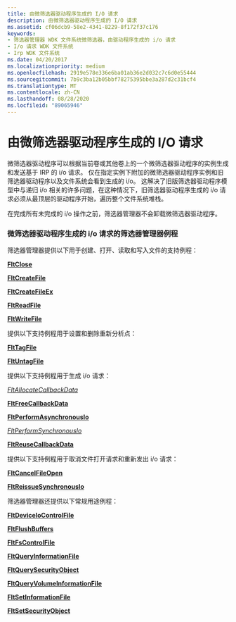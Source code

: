 ```yaml
---
title: 由微筛选器驱动程序生成的 I/O 请求
description: 由微筛选器驱动程序生成的 I/O 请求
ms.assetid: cf06dcb9-58e2-4341-8229-8f172f37c176
keywords:
- 筛选器管理器 WDK 文件系统微筛选器，由驱动程序生成的 i/o 请求
- I/o 请求 WDK 文件系统
- Irp WDK 文件系统
ms.date: 04/20/2017
ms.localizationpriority: medium
ms.openlocfilehash: 2919e578e336e6ba01ab36e2d032c7c6d0e55444
ms.sourcegitcommit: 7b9c3ba12b05bbf78275395bbe3a287d2c31bcf4
ms.translationtype: MT
ms.contentlocale: zh-CN
ms.lasthandoff: 08/28/2020
ms.locfileid: "89065946"
---
```

# <a name="io-requests-generated-by-the-minifilter-driver"></a>由微筛选器驱动程序生成的 I/O 请求


微筛选器驱动程序可以根据当前卷或其他卷上的一个微筛选器驱动程序的实例生成和发送基于 IRP 的 i/o 请求。 仅在指定实例下附加的微筛选器驱动程序实例和旧筛选器驱动程序以及文件系统会看到生成的 i/o。 这解决了旧版筛选器驱动程序模型中与递归 i/o 相关的许多问题，在这种情况下，旧筛选器驱动程序生成的 i/o 请求必须从最顶层的驱动程序开始，遍历整个文件系统堆栈。

在完成所有未完成的 i/o 操作之前，筛选器管理器不会卸载微筛选器驱动程序。

### <a name="span-idfilter_manager_routines_for_i_o_requests_generated_by_the_minifilter_driverspanspan-idfilter_manager_routines_for_i_o_requests_generated_by_the_minifilter_driverspanspan-idfilter_manager_routines_for_i_o_requests_generated_by_the_minifilter_driverspanfilter-manager-routines-for-io-requests-generated-by-the-minifilter-driver"></a><span id="Filter_Manager_Routines_for_I_O_Requests_Generated_by_the_Minifilter_Driver"></span><span id="filter_manager_routines_for_i_o_requests_generated_by_the_minifilter_driver"></span><span id="FILTER_MANAGER_ROUTINES_FOR_I_O_REQUESTS_GENERATED_BY_THE_MINIFILTER_DRIVER"></span>微筛选器驱动程序生成的 i/o 请求的筛选器管理器例程

筛选器管理器提供以下用于创建、打开、读取和写入文件的支持例程：

[**FltClose**](/windows-hardware/drivers/ddi/fltkernel/nf-fltkernel-fltclose)

[**FltCreateFile**](/windows-hardware/drivers/ddi/fltkernel/nf-fltkernel-fltcreatefile)

[**FltCreateFileEx**](/windows-hardware/drivers/ddi/fltkernel/nf-fltkernel-fltcreatefileex)

[**FltReadFile**](/windows-hardware/drivers/ddi/fltkernel/nf-fltkernel-fltreadfile)

[**FltWriteFile**](/windows-hardware/drivers/ddi/fltkernel/nf-fltkernel-fltwritefile)

提供以下支持例程用于设置和删除重新分析点：

[**FltTagFile**](/windows-hardware/drivers/ddi/fltkernel/nf-fltkernel-flttagfile)

[**FltUntagFile**](/windows-hardware/drivers/ddi/fltkernel/nf-fltkernel-fltuntagfile)

提供以下支持例程用于生成 i/o 请求：

[*FltAllocateCallbackData*](/windows-hardware/drivers/ddi/fltkernel/nf-fltkernel-fltallocatecallbackdata)

[**FltFreeCallbackData**](/windows-hardware/drivers/ddi/fltkernel/nf-fltkernel-fltfreecallbackdata)

[**FltPerformAsynchronousIo**](/windows-hardware/drivers/ddi/fltkernel/nf-fltkernel-fltperformasynchronousio)

[*FltPerformSynchronousIo*](/windows-hardware/drivers/ddi/fltkernel/nf-fltkernel-fltperformsynchronousio)

[**FltReuseCallbackData**](/windows-hardware/drivers/ddi/fltkernel/nf-fltkernel-fltreusecallbackdata)

提供以下支持例程用于取消文件打开请求和重新发出 i/o 请求：

[**FltCancelFileOpen**](/windows-hardware/drivers/ddi/fltkernel/nf-fltkernel-fltcancelfileopen)

[**FltReissueSynchronousIo**](/windows-hardware/drivers/ddi/fltkernel/nf-fltkernel-fltreissuesynchronousio)

筛选器管理器还提供以下常规用途例程：

[**FltDeviceIoControlFile**](/windows-hardware/drivers/ddi/fltkernel/nf-fltkernel-fltdeviceiocontrolfile)

[**FltFlushBuffers**](/windows-hardware/drivers/ddi/fltkernel/nf-fltkernel-fltflushbuffers)

[**FltFsControlFile**](/windows-hardware/drivers/ddi/fltkernel/nf-fltkernel-fltfscontrolfile)

[**FltQueryInformationFile**](/windows-hardware/drivers/ddi/fltkernel/nf-fltkernel-fltqueryinformationfile)

[**FltQuerySecurityObject**](/windows-hardware/drivers/ddi/fltkernel/nf-fltkernel-fltquerysecurityobject)

[**FltQueryVolumeInformationFile**](/windows-hardware/drivers/ddi/fltkernel/nf-fltkernel-fltqueryvolumeinformationfile)

[**FltSetInformationFile**](/windows-hardware/drivers/ddi/fltkernel/nf-fltkernel-fltsetinformationfile)

[**FltSetSecurityObject**](/windows-hardware/drivers/ddi/fltkernel/nf-fltkernel-fltsetsecurityobject)

 

